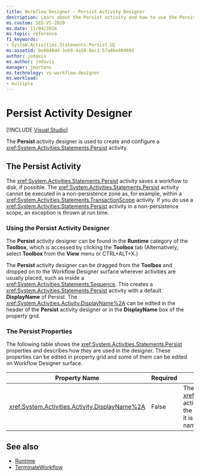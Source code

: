 ```yaml
---
title: Workflow Designer - Persist Activity Designer
description: Learn about the Persist activity and how to use the Persist activity designer to create and configure a Persist activity.
ms.custom: SEO-VS-2020
ms.date: 11/04/2016
ms.topic: reference
f1_keywords:
- System.Activities.Statements.Persist.UI
ms.assetid: be8648dd-3eb9-4a50-8ec1-57a8be804692
author: jodavis
ms.author: jodavis
manager: jmartens
ms.technology: vs-workflow-designer
ms.workload:
- multiple
---
```

# Persist Activity Designer

 [!INCLUDE [Visual Studio](~/includes/applies-to-version/vs-windows-only.md)]

The **Persist** activity designer is used to create and configure a <xref:System.Activities.Statements.Persist> activity.

## The Persist Activity

The <xref:System.Activities.Statements.Persist> activity saves a workflow to disk, if possible. The <xref:System.Activities.Statements.Persist> activity cannot be executed in a non-persistence zone as, for example, within a <xref:System.Activities.Statements.TransactionScope> activity. If you do use a <xref:System.Activities.Statements.Persist> activity in a non-persistence scope, an exception is thrown at run time.

### Using the Persist Activity Designer

The **Persist** activity designer can be found in the **Runtime** category of the **Toolbox**, which is accessed by clicking the **Toolbox** tab (Alternatively, select **Toolbox** from the **View** menu or CTRL+ALT+X.)

The **Persist** activity designer can be dragged from the **Toolbox** and dropped on to the Workflow Designer surface wherever activities are usually placed, such as inside a <xref:System.Activities.Statements.Sequence>. This creates a <xref:System.Activities.Statements.Persist> activity with a default **DisplayName** of Persist. The <xref:System.Activities.Activity.DisplayName%2A> can be edited in the header of the **Persist** activity designer or in the **DisplayName** box of the property grid.

### The Persist Properties

The following table shows the <xref:System.Activities.Statements.Persist> properties and describes how they are used in the designer. These properties can be edited in property grid and some of them can be edited on Workflow Designer surface.

|Property Name|Required|Usage|
|-|--------------|-|
|<xref:System.Activities.Activity.DisplayName%2A>|False|The friendly name of the <xref:System.Activities.Statements.Persist> activity. The default is Persist. Although the display name is not strictly required, it is a best practice to use a display name.|

## See also

- [Runtime](../workflow-designer/runtime-activity-designers.md)
- [TerminateWorkflow](../workflow-designer/terminateworkflow-activity-designer.md)
